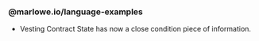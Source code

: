 ### @marlowe.io/language-examples

- Vesting Contract State has now a close condition piece of information.
